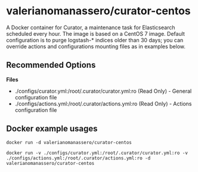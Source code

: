 # valerianomanassero/curator-centos
A Docker container for Curator, a maintenance task for Elasticsearch scheduled every hour.
The image is based on a CentOS 7 image.
Default configuration is to purge logstash-* indices older than 30 days; you can override actions and configurations mounting files as in examples below.

## Recommended Options

**Files**

- ./configs/curator.yml:/root/.curator/curator.yml:ro (Read Only) - General configuration file
- ./configs/actions.yml:/root/.curator/actions.yml:ro (Read Only) - Actions configuration file 

## Docker example usages

```
docker run -d valerianomanassero/curator-centos
```

```
docker run -v ./configs/curator.yml:/root/.curator/curator.yml:ro -v ./configs/actions.yml:/root/.curator/actions.yml:ro -d valerianomanassero/curator-centos
```

